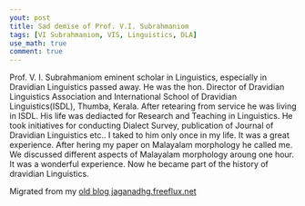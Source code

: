 ```yaml
---
yout: post
title: Sad demise of Prof. V.I. Subrahmaniom
tags: [VI Subrahmaniom, VIS, Linguistics, DLA]
use_math: true
comment: true
---
```

Prof. V. I. Subrahmaniom eminent scholar in Linguistics, especially in Dravidian Linguistics passed away. He was the hon. Director of Dravidian Linguistics Association and International School of Dravidian Linguistics(ISDL), Thumba, Kerala. After retearing from service he was living in ISDL. His life was dediacted for Research and Teaching in Linguistics. He took initiatives for conducting Dialect Survey, publication of Journal of Dravidian Linguistics etc.. I taked to him only once in my life. It was a great experience. After hering my paper on Malayalam morphology he called me. We discussed different aspects of Malayalam morphology aroung one hour. It was a wonderful experience. Now he became part of the history of dravidian Linguistics. 


Migrated from my [old blog jaganadhg.freeflux.net](https://web.archive.org/web/20160323193721/http://jaganadhg.freeflux.net/blog)
